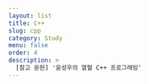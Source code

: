 ```yaml
---
layout: list
title: C++
slug: cpp
category: Study
menu: false
order: 4
description: >
  [참고 문헌] '윤성우의 열혈 C++ 프로그래밍'
---
```

